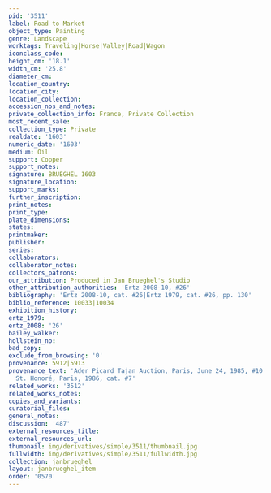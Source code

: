 ```yaml
---
pid: '3511'
label: Road to Market
object_type: Painting
genre: Landscape
worktags: Traveling|Horse|Valley|Road|Wagon
iconclass_code:
height_cm: '18.1'
width_cm: '25.8'
diameter_cm:
location_country:
location_city:
location_collection:
accession_nos_and_notes:
private_collection_info: France, Private Collection
most_recent_sale:
collection_type: Private
realdate: '1603'
numeric_date: '1603'
medium: Oil
support: Copper
support_notes:
signature: BRUEGHEL 1603
signature_location:
support_marks:
further_inscription:
print_notes:
print_type:
plate_dimensions:
states:
printmaker:
publisher:
series:
collaborators:
collaborator_notes:
collectors_patrons:
our_attribution: Produced in Jan Brueghel's Studio
other_attribution_authorities: 'Ertz 2008-10, #26'
bibliography: 'Ertz 2008-10, cat. #26|Ertz 1979, cat. #26, pp. 130'
biblio_reference: 10033|10034
exhibition_history:
ertz_1979:
ertz_2008: '26'
bailey_walker:
hollstein_no:
bad_copy:
exclude_from_browsing: '0'
provenance: 5912|5913
provenance_text: 'Ader Picard Tajan Auction, Paris, June 24, 1985, #10|Galerie d''Art
  St. Honoré, Paris, 1986, cat. #7'
related_works: '3512'
related_works_notes:
copies_and_variants:
curatorial_files:
general_notes:
discussion: '487'
external_resources_title:
external_resources_url:
thumbnail: img/derivatives/simple/3511/thumbnail.jpg
fullwidth: img/derivatives/simple/3511/fullwidth.jpg
collection: janbrueghel
layout: janbrueghel_item
order: '0570'
---
```

